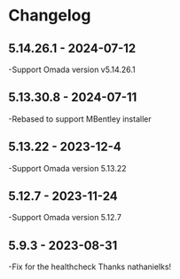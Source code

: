 # Changelog

## 5.14.26.1 - 2024-07-12
-Support Omada version v5.14.26.1

## 5.13.30.8 - 2024-07-11
-Rebased to support MBentley installer

## 5.13.22 - 2023-12-4
-Support Omada version 5.13.22

## 5.12.7 - 2023-11-24
-Support Omada version 5.12.7

## 5.9.3 - 2023-08-31
-Fix for the healthcheck Thanks nathanielks!
